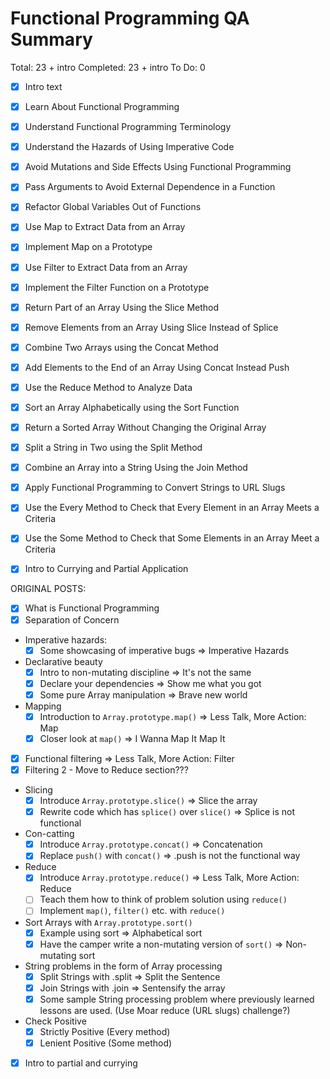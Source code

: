 # Functional Programming QA Summary

Total: 23 + intro
Completed: 23 + intro
To Do: 0

- [x] Intro text

- [x] Learn About Functional Programming
- [x] Understand Functional Programming Terminology
- [x] Understand the Hazards of Using Imperative Code
- [x] Avoid Mutations and Side Effects Using Functional Programming
- [x] Pass Arguments to Avoid External Dependence in a Function
- [x] Refactor Global Variables Out of Functions
- [x] Use Map to Extract Data from an Array
- [x] Implement Map on a Prototype
- [x] Use Filter to Extract Data from an Array
- [x] Implement the Filter Function on a Prototype
- [x] Return Part of an Array Using the Slice Method
- [x] Remove Elements from an Array Using Slice Instead of Splice
- [x] Combine Two Arrays using the Concat Method
- [x] Add Elements to the End of an Array Using Concat Instead Push
- [x] Use the Reduce Method to Analyze Data
- [x] Sort an Array Alphabetically using the Sort Function
- [x] Return a Sorted Array Without Changing the Original Array
- [x] Split a String in Two using the Split Method
- [x] Combine an Array into a String Using the Join Method
- [x] Apply Functional Programming to Convert Strings to URL Slugs
- [x] Use the Every Method to Check that Every Element in an Array Meets a Criteria
- [x] Use the Some Method to Check that Some Elements in an Array Meet a Criteria
- [x] Intro to Currying and Partial Application

ORIGINAL POSTS:

- [x] What is Functional Programming
- [x] Separation of Concern

- Imperative hazards:
    - [X] Some showcasing of imperative bugs => Imperative Hazards
- Declarative beauty
    - [X] Intro to non-mutating discipline => It's not the same
    - [X] Declare your dependencies => Show me what you got
    - [X] Some pure Array manipulation => Brave new world
- Mapping
    - [X] Introduction to `Array.prototype.map()` => Less Talk, More Action: Map
    - [X] Closer look at `map()` => I Wanna Map It Map It
- [x] Functional filtering => Less Talk, More Action: Filter
- [x] Filtering 2 - Move to Reduce section???
- Slicing
    - [x] Introduce `Array.prototype.slice()` => Slice the array
    - [x] Rewrite code which has `splice()` over `slice()` => Splice is not functional
- Con-catting
    - [x] Introduce `Array.prototype.concat()` => Concatenation
    - [x] Replace `push()` with `concat()` => .push is not the functional way
- Reduce
    - [x] Introduce `Array.prototype.reduce()` => Less Talk, More Action: Reduce
    - [ ] Teach them how to think of problem solution using `reduce()`
    - [ ] Implement `map()`, `filter()` etc. with `reduce()`
- Sort Arrays with `Array.prototype.sort()`
    - [x] Example using sort => Alphabetical sort
    - [x] Have the camper write a non-mutating version of `sort()` => Non-mutating sort
- String problems in the form of Array processing
    - [x] Split Strings with .split => Split the Sentence
    - [x] Join Strings with .join => Sentensify the array
    - [x] Some sample String processing problem where previously learned lessons are used. (Use Moar reduce (URL slugs) challenge?)
- Check Positive
    - [x] Strictly Positive (Every method)
    - [x] Lenient Positive (Some method)
- [x] Intro to partial and currying

